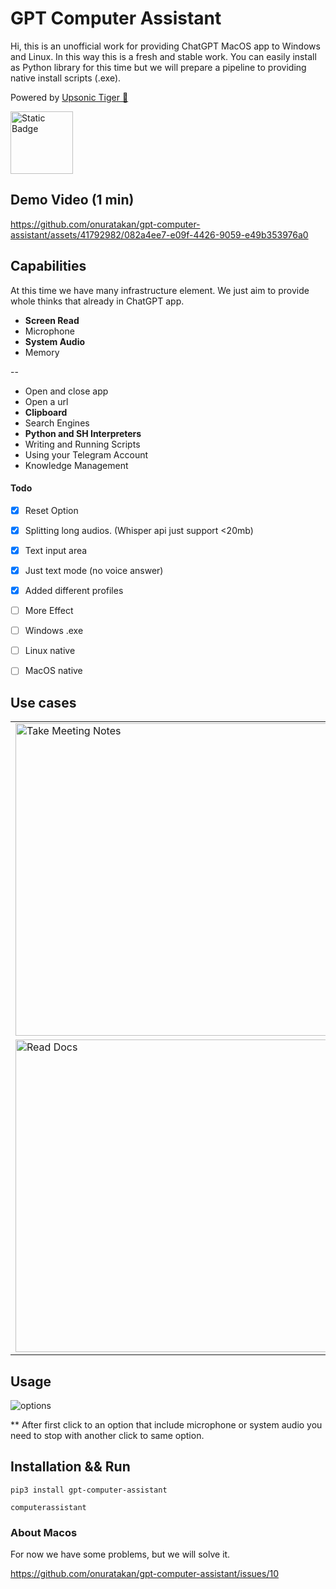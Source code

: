 # GPT Computer Assistant
Hi, this is an unofficial work for providing ChatGPT MacOS app to Windows and Linux. In this way this is a fresh and stable work. You can easily install as Python library for this time but we will prepare a pipeline to providing native install scripts (.exe).

Powered by [Upsonic Tiger 🐅](https://github.com/Upsonic/Tiger)

<a href="https://github.com/Upsonic/Tiger"> <img alt="Static Badge" src="https://github.com/onuratakan/gpt-computer-assistant/assets/41792982/8a269bb3-5379-44f9-a363-3d40a6a28591" width=100> </a>




## Demo Video (1 min)



https://github.com/onuratakan/gpt-computer-assistant/assets/41792982/082a4ee7-e09f-4426-9059-e49b353976a0






## Capabilities
At this time we have many infrastructure element. We just aim to provide whole thinks that already in ChatGPT app.

 - **Screen Read**
 - Microphone
 - **System Audio**
 - Memory

--
 - Open and close app
 - Open a url
 - **Clipboard**
 - Search Engines
 - **Python and SH Interpreters**
 - Writing and Running Scripts
 - Using your Telegram Account
 - Knowledge Management


#### Todo
- [x] Reset Option
- [x] Splitting long audios. (Whisper api just support <20mb)
- [x] Text input area
- [x] Just text mode (no voice answer)
- [x] Added different profiles
- [ ] More Effect

- [ ] Windows .exe
- [ ] Linux native
- [ ] MacOS native


## Use cases

<table>
  <tr>
    <td><img src="https://github.com/onuratakan/gpt-computer-assistant/assets/41792982/b4a4f11e-5588-4656-b5d7-b612a9a2855b" alt="Take Meeting Notes" width="500"/></td>
    <td><img src="https://github.com/onuratakan/gpt-computer-assistant/assets/41792982/49eeac70-b33a-4ec4-8125-64127621ed62" alt="Daily Assistant" width="500"/></td>
  </tr>
  <tr>
    <td><img src="https://github.com/onuratakan/gpt-computer-assistant/assets/41792982/10b69a18-033c-4d81-8ac9-f4e3c65b59c3" alt="Read Docs" width="500"/></td>
    <td><img src="https://github.com/onuratakan/gpt-computer-assistant/assets/41792982/0f483bae-ffaf-4311-8653-c0dc64fb5ebe" alt="Coding Assistant" width="500"/></td>   

  </tr>
</table>

## Usage
![options](https://github.com/onuratakan/gpt-computer-assistant/assets/41792982/91fe041d-4a3f-4a6e-9294-20ce2fa1ca36)


** After first click to an option that include microphone or system audio you need to stop with another click to same option.

## Installation && Run

```console
pip3 install gpt-computer-assistant
```

```console
computerassistant
```


### About Macos
For now we have some problems, but we will solve it. 

https://github.com/onuratakan/gpt-computer-assistant/issues/10

